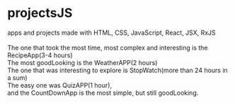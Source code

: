 # projectsJS
apps and projects made with HTML, CSS, JavaScript, React, JSX, RxJS<br>
<br>
The one that took the most time, most complex and interesting is the RecipeApp(3-4 hours)<br>
The most goodLooking is the WeatherAPP(2 hours)<br>
The one that was interesting to explore is StopWatch(more than 24 hours in a sum)<br>
The easy one was QuizAPP(1 hour),<br>
and the CountDownApp is the most simple, but still goodLooking.<br>
